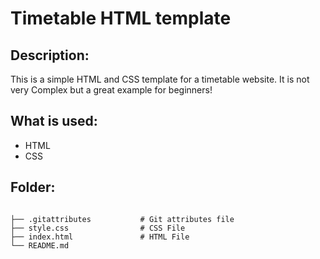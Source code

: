 # Timetable HTML template

## Description:
This is a simple HTML and CSS template for a timetable website. It is not very Complex but a great example for beginners!

## What is used:
* HTML
* CSS

## Folder:

```

├── .gitattributes           # Git attributes file
├── style.css                # CSS File
├── index.html               # HTML File
└── README.md

```
